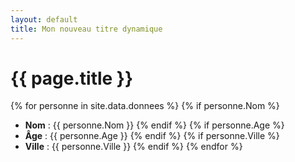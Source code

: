 ```yaml
---
layout: default
title: Mon nouveau titre dynamique
---
```


# {{ page.title }}

{% for personne in site.data.donnees %}
{% if personne.Nom %}
- **Nom** : {{ personne.Nom }}
{% endif %}
{% if personne.Age %}
- **Âge** : {{ personne.Age }}
{% endif %}
{% if personne.Ville %}
- **Ville** : {{ personne.Ville }}
{% endif %}
{% endfor %}
